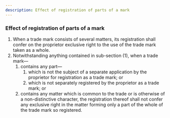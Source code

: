 ```yaml
---
description: Effect of registration of parts of a mark
---
```


### Effect of registration of parts of a mark

1. When a trade mark consists of several matters, its registration shall confer on the proprietor exclusive right to the use of the trade mark taken as a whole.
2. Notwithstanding anything contained in sub-section (1), when a trade mark—
    1. contains any part—
        1. which is not the subject of a separate application by the proprietor for registration as a trade mark; or
        2. which is not separately registered by the proprietor as a trade mark; or
    2. contains any matter which is common to the trade or is otherwise of a non-distinctive character, the registration thereof shall not confer any exclusive right in the matter forming only a part of the whole of the trade mark so registered.
